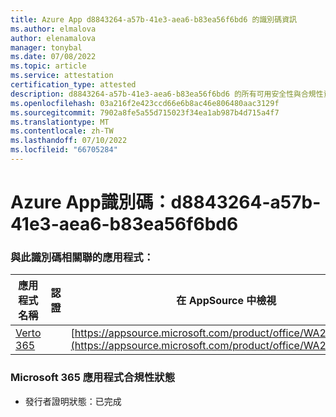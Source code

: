 ```yaml
---
title: Azure App d8843264-a57b-41e3-aea6-b83ea56f6bd6 的識別碼資訊
ms.author: elmalova
author: elenamalova
manager: tonybal
ms.date: 07/08/2022
ms.topic: article
ms.service: attestation
certification_type: attested
description: d8843264-a57b-41e3-aea6-b83ea56f6bd6 的所有可用安全性與合規性資訊。
ms.openlocfilehash: 03a216f2e423ccd66e6b8ac46e806480aac3129f
ms.sourcegitcommit: 7902a8fe5a55d715023f34ea1ab987b4d715a4f7
ms.translationtype: MT
ms.contentlocale: zh-TW
ms.lasthandoff: 07/10/2022
ms.locfileid: "66705284"
---
```

# <a name="azure-app-id-d8843264-a57b-41e3-aea6-b83ea56f6bd6"></a>Azure App識別碼：d8843264-a57b-41e3-aea6-b83ea56f6bd6


### <a name="apps-associated-with-this-id"></a>與此識別碼相關聯的應用程式：
| **應用程式名稱** | **認證** | **在 AppSource 中檢視** |
|--------------|---------------|-----------------------|
| [Verto 365](../forward/WA200003230.md) |  | [https://appsource.microsoft.com/product/office/WA200003230](https://appsource.microsoft.com/product/office/WA200003230) |

### <a name="microsoft-365-app-compliance-status"></a>Microsoft 365 應用程式合規性狀態
- 發行者證明狀態：已完成
